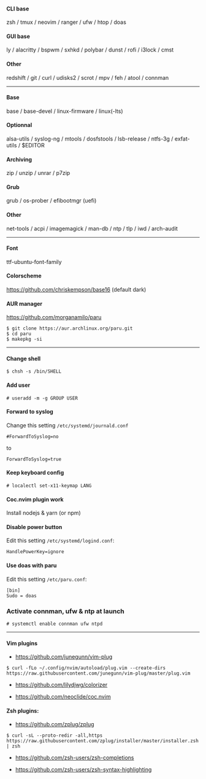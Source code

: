 #### CLI base
zsh / tmux / neovim / ranger / ufw / htop / doas
 
#### GUI base
ly / alacritty / bspwm / sxhkd / polybar / dunst / rofi / i3lock / cmst

#### Other
redshift / git / curl / udisks2 / scrot / mpv / feh / atool / connman

---
#### Base
base / base-devel / linux-firmware / linux(-lts)

#### Optionnal
alsa-utils / syslog-ng / mtools / dosfstools / lsb-release / ntfs-3g / exfat-utils / $EDITOR

#### Archiving
zip / unzip / unrar / p7zip

#### Grub
grub / os-prober / efibootmgr (uefi)

#### Other
net-tools / acpi / imagemagick / man-db / ntp / tlp / iwd / arch-audit

---
#### Font
ttf-ubuntu-font-family

#### Colorscheme
https://github.com/chriskempson/base16 (default dark)

#### AUR manager
https://github.com/morganamilo/paru
```
$ git clone https://aur.archlinux.org/paru.git
$ cd paru
$ makepkg -si
```

---
#### Change shell
```
$ chsh -s /bin/SHELL
```

#### Add user
```
# useradd -m -g GROUP USER
```

#### Forward to syslog
Change this setting `/etc/systemd/journald.conf`
```
#ForwardToSyslog=no
```
to
```
ForwardToSyslog=true
```

#### Keep keyboard config
```
# localectl set-x11-keymap LANG
```

#### Coc.nvim plugin work
Install nodejs & yarn (or npm)

#### Disable power button
Edit this setting `/etc/systemd/logind.conf`:
```
HandlePowerKey=ignore
```

#### Use doas with paru
Edit this setting `/etc/paru.conf`:
```
[bin]
Sudo = doas
```

### Activate connman, ufw & ntp at launch
```
# systemctl enable connman ufw ntpd
```

---
#### Vim plugins
- https://github.com/junegunn/vim-plug
```
$ curl -fLo ~/.config/nvim/autoload/plug.vim --create-dirs https://raw.githubusercontent.com/junegunn/vim-plug/master/plug.vim
```

- https://github.com/lilydjwg/colorizer

- https://github.com/neoclide/coc.nvim

#### Zsh plugins:
- https://github.com/zplug/zplug
```
$ curl -sL --proto-redir -all,https https://raw.githubusercontent.com/zplug/installer/master/installer.zsh | zsh
```

- https://github.com/zsh-users/zsh-completions

- https://github.com/zsh-users/zsh-syntax-highlighting
